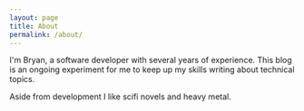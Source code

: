 ```yaml
---
layout: page
title: About
permalink: /about/
---
```

I'm Bryan, a software developer with several years of experience. This blog is an ongoing experiment for me to keep up my skills writing about technical topics.

Aside from development I like scifi novels and heavy metal.

